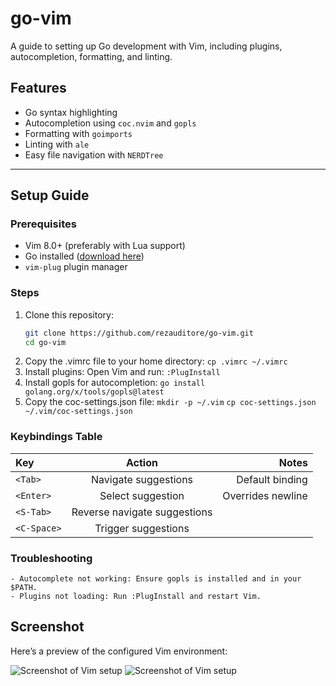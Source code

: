 # go-vim
A guide to setting up Go development with Vim, including plugins, autocompletion, formatting, and linting.

## Features
- Go syntax highlighting
- Autocompletion using `coc.nvim` and `gopls`
- Formatting with `goimports`
- Linting with `ale`
- Easy file navigation with `NERDTree`

---

## Setup Guide

### Prerequisites
- Vim 8.0+ (preferably with Lua support)
- Go installed ([download here](https://golang.org/dl/))
- `vim-plug` plugin manager

### Steps
1. Clone this repository:
   ```bash
   git clone https://github.com/rezauditore/go-vim.git
   cd go-vim
   
2. Copy the .vimrc file to your home directory: `cp .vimrc ~/.vimrc`
3. Install plugins: Open Vim and run: `:PlugInstall`
4. Install gopls for autocompletion: `go install golang.org/x/tools/gopls@latest`
5. Copy the coc-settings.json file:
   `mkdir -p ~/.vim`
   `cp coc-settings.json ~/.vim/coc-settings.json`

### Keybindings Table
| Key          | Action                      | Notes           |
|:-------------|:---------------------------:|----------------:|
| `<Tab>`      | Navigate suggestions        | Default binding |
| `<Enter>`    | Select suggestion           | Overrides newline|
| `<S-Tab>`    | Reverse navigate suggestions|                  |
| `<C-Space>`  | Trigger suggestions         |                  |

### Troubleshooting
    - Autocomplete not working: Ensure gopls is installed and in your $PATH.
    - Plugins not loading: Run :PlugInstall and restart Vim.

## Screenshot
Here’s a preview of the configured Vim environment:

![Screenshot of Vim setup](https://raw.githubusercontent.com/rezauditore/go-vim/refs/heads/main/assets/vim-screenshot.png)
![Screenshot of Vim setup](https://raw.githubusercontent.com/rezauditore/go-vim/refs/heads/main/assets/Vi4go.png)
